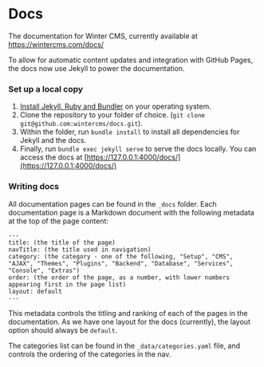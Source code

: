 # Docs

The documentation for Winter CMS, currently available at https://wintercms.com/docs/

To allow for automatic content updates and integration with GitHub Pages, the docs now use Jekyll to power the documentation.

### Set up a local copy

1. [Install Jekyll, Ruby and Bundler](https://jekyllrb.com/docs/installation/#requirements) on your operating system.
2. Clone the repository to your folder of choice. (`git clone git@github.com:wintercms/docs.git`).
3. Within the folder, run `bundle install` to install all dependencies for Jekyll and the docs.
4. Finally, run `bundle exec jekyll serve` to serve the docs locally. You can access the docs at [https://127.0.0.1:4000/docs/](https://127.0.0.1:4000/docs/)

### Writing docs

All documentation pages can be found in the `_docs` folder. Each documentation page is a Markdown document with the following metadata at the top of the page content:

```
---
title: (the title of the page)
navTitle: (the title used in navigation)
category: (the category - one of the following, "Setup", "CMS", "AJAX", "Themes", "Plugins", "Backend", "Database", "Services", "Console", "Extras")
order: (the order of the page, as a number, with lower numbers appearing first in the page list)
layout: default
---
```

This metadata controls the titling and ranking of each of the pages in the documentation. As we have one layout for the docs (currently), the layout option should always be `default`.

The categories list can be found in the `_data/categories.yaml` file, and controls the ordering of the categories in the nav.
